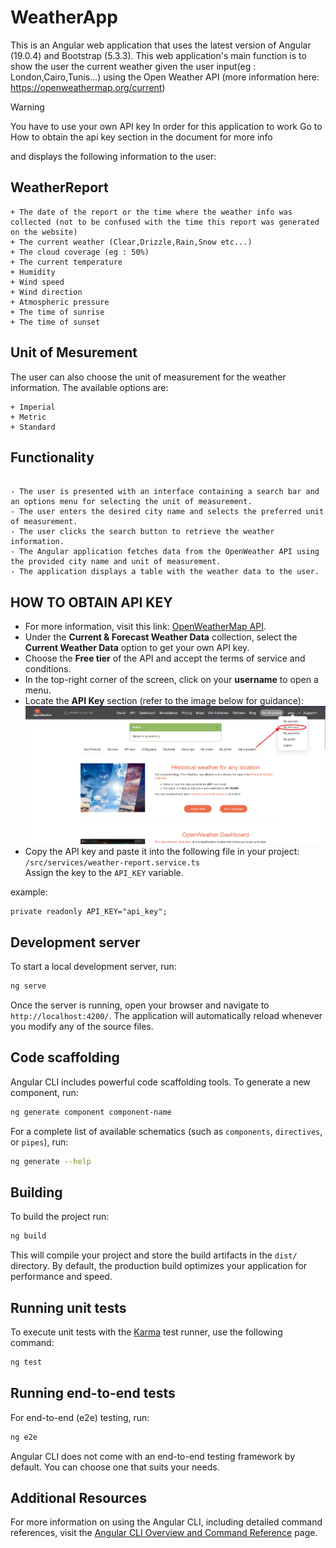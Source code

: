 <!-- All Rights Belongs to Yassin Mouallia-->
# WeatherApp

This is an Angular web application that uses the latest version of Angular (19.0.4) and Bootstrap (5.3.3).
This web application's main function is to show the user the current weather given the user input(eg : London,Cairo,Tunis...) using the Open Weather API (more information here: https://openweathermap.org/current)

> [!WARNING]
> You have to use your own API key In order for this application to work Go to How to obtain the api key section in the document for more info

and displays the following information to the user:

## WeatherReport
```
+ The date of the report or the time where the weather info was collected (not to be confused with the time this report was generated on the website)
+ The current weather (Clear,Drizzle,Rain,Snow etc...)
+ The cloud coverage (eg : 50%)
+ The current temperature 
+ Humidity 
+ Wind speed 
+ Wind direction
+ Atmospheric pressure
+ The time of sunrise
+ The time of sunset
```
## Unit of Mesurement 
The user can also choose the unit of measurement for the weather information. The available options are:
```
+ Imperial
+ Metric
+ Standard
```

## Functionality
```
 
- The user is presented with an interface containing a search bar and an options menu for selecting the unit of measurement.
- The user enters the desired city name and selects the preferred unit of measurement.
- The user clicks the search button to retrieve the weather information.
- The Angular application fetches data from the OpenWeather API using the provided city name and unit of measurement.
- The application displays a table with the weather data to the user.

```


## HOW TO OBTAIN API KEY

- For more information, visit this link: [OpenWeatherMap API](https://openweathermap.org/api).  
- Under the **Current & Forecast Weather Data** collection, select the **Current Weather Data** option to get your own API key.  
- Choose the **Free tier** of the API and accept the terms of service and conditions.  
- In the top-right corner of the screen, click on your **username** to open a menu.  
- Locate the **API Key** section (refer to the image below for guidance):  
  ![Image](https://github.com/YassinMouallia/WeatherApp/blob/master/apikey.jpg.png?raw=true)  
- Copy the API key and paste it into the following file in your project:  
  `/src/services/weather-report.service.ts`  
  Assign the key to the `API_KEY` variable.



example:
```
private readonly API_KEY="api_key";
```



## Development server

To start a local development server, run:

```bash
ng serve
```

Once the server is running, open your browser and navigate to `http://localhost:4200/`. The application will automatically reload whenever you modify any of the source files.

## Code scaffolding

Angular CLI includes powerful code scaffolding tools. To generate a new component, run:

```bash
ng generate component component-name
```

For a complete list of available schematics (such as `components`, `directives`, or `pipes`), run:

```bash
ng generate --help
```

## Building

To build the project run:

```bash
ng build
```

This will compile your project and store the build artifacts in the `dist/` directory. By default, the production build optimizes your application for performance and speed.

## Running unit tests

To execute unit tests with the [Karma](https://karma-runner.github.io) test runner, use the following command:

```bash
ng test
```

## Running end-to-end tests

For end-to-end (e2e) testing, run:

```bash
ng e2e
```

Angular CLI does not come with an end-to-end testing framework by default. You can choose one that suits your needs.

## Additional Resources

For more information on using the Angular CLI, including detailed command references, visit the [Angular CLI Overview and Command Reference](https://angular.dev/tools/cli) page.
